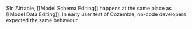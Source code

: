 SIn Airtable, [[Model Schema Editing]] happens at the same place as [[Model Data Editing]]. In early user test of Cozemble, no-code developers expected the same behaviour.